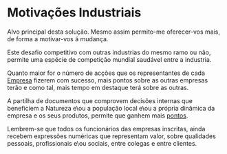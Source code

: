 # Motivações Industriais

Alvo principal desta solução. Mesmo assim permito-me oferecer-vos mais, de forma a motivar-vos á mudança.

Este desafio competitivo com outras industrias do mesmo ramo ou não, permite uma espécie de competição mundial saudável entre a industria.

Quanto maior for o número de acções que os representantes de cada [Empresa](./EMPRESAS.md) fizerem com sucesso, mais pontos sobre as outras empresas terão e como tal, mais tempo em destaque terá sobre as outras.

A partilha de documentos que comprovem decisões internas que beneficiem a Natureza e\ou a população local e\ou a própria dinâmica da empresa e os seus produtos, permite que ganhem mais [pontos](./PONTOS.md).

Lembrem-se que todos os funcionários das empresas inscritas, ainda recebem expressões numéricas que representam valor, sobre qualidades pessoais, profissionais e\ou sociais, entre colegas e entre clientes.

